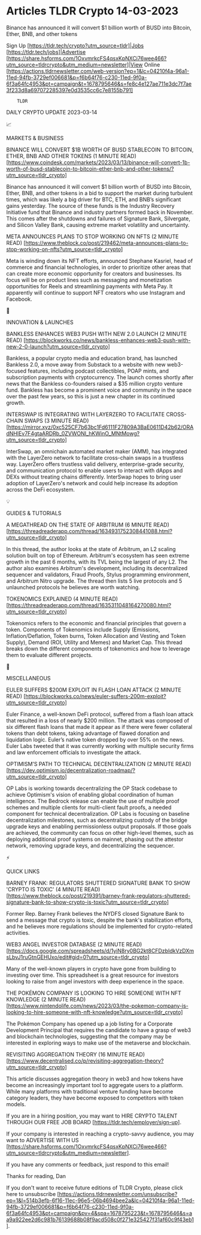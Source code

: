 # Articles TLDR Crypto 14-03-2023

Binance has announced it will convert $1 billion worth of BUSD into
Bitcoin, Ether, BNB, and other tokens  

Sign Up [https://tldr.tech/crypto?utm_source=tldr]|Jobs
[https://tldr.tech/jobs]|Advertise
[https://share.hsforms.com/1OxvmrkcFS4qsxKpNXCi76wee466?utm_source=tldrcrypto&utm_medium=newsletter]|View
Online
[https://actions.tldrnewsletter.com/web-version?ep=1&lc=04210f4a-96a1-11ed-94fb-3729ef006681&p=f6b64f76-c230-11ed-9f0a-6f3a64fc4953&pt=campaign&t=1678795646&s=fe8c4e127ae711e3dc7f7ae3f233d8a697072285397e0d3535cc6c7e8155b791]


		TLDR 

DAILY CRYPTO UPDATE 2023-03-14

📈 

MARKETS & BUSINESS

BINANCE WILL CONVERT $1B WORTH OF BUSD STABLECOIN TO BITCOIN, ETHER,
BNB AND OTHER TOKENS (1 MINUTE READ)
[https://www.coindesk.com/markets/2023/03/13/binance-will-convert-1b-worth-of-busd-stablecoin-to-bitcoin-ether-bnb-and-other-tokens/?utm_source=tldr_crypto]


Binance has announced it will convert $1 billion worth of BUSD into
Bitcoin, Ether, BNB, and other tokens in a bid to support the market
during turbulent times, which was likely a big driver for BTC, ETH,
and BNB’s significant gains yesterday. The source of these funds is
the Industry Recovery Initiative fund that Binance and industry
partners formed back in November. This comes after the shutdowns and
failures of Signature Bank, Silvergate, and Silicon Valley Bank,
causing extreme market volatility and uncertainty. 

META ANNOUNCES PLANS TO STOP WORKING ON NFTS (2 MINUTE READ)
[https://www.theblock.co/post/219462/meta-announces-plans-to-stop-working-on-nfts?utm_source=tldr_crypto]


Meta is winding down its NFT efforts, announced Stephane Kasriel, head
of commerce and financial technologies, in order to prioritize other
areas that can create more economic opportunity for creators and
businesses. Its focus will be on product lines such as messaging and
monetization opportunities for Reels and streamlining payments with
Meta Pay. It apparently will continue to support NFT creators who use
Instagram and Facebook. 

🚀 

INNOVATION & LAUNCHES

BANKLESS ENHANCES WEB3 PUSH WITH NEW 2.0 LAUNCH (2 MINUTE READ)
[https://blockworks.co/news/bankless-enhances-web3-push-with-new-2-0-launch?utm_source=tldr_crypto]


Bankless, a popular crypto media and education brand, has launched
Bankless 2.0, a move away from Substack to a website with new
web3-focused features, including podcast collectibles, POAP mints, and
subscription payments with cryptocurrency. The launch comes shortly
after news that the Bankless co-founders raised a $35 million crypto
venture fund. Bankless has become a prominent voice and community in
the space over the past few years, so this is just a new chapter in
its continued growth. 

INTERSWAP IS INTEGRATING WITH LAYERZERO TO FACILITATE CROSS-CHAIN
SWAPS (3 MINUTE READ)
[https://mirror.xyz/0xc525CF7b63bc1Fd6111F27809A3BaE0611D42b62/ORAdNHlEv7F4gtaARDRb_0ZVWONI_hKWinO_MNtMowg?utm_source=tldr_crypto]


InterSwap, an omnichain automated market maker (AMM), has integrated
with the LayerZero network to facilitate cross-chain swaps in a
trustless way. LayerZero offers trustless valid delivery,
enterprise-grade security, and communication protocol to enable users
to interact with dApps and DEXs without treating chains differently.
InterSwap hopes to bring user adoption of LayerZero's network and
could help increase its adoption across the DeFi ecosystem. 

💡 

GUIDES & TUTORIALS

A MEGATHREAD ON THE STATE OF ARBITRUM (6 MINUTE READ)
[https://threadreaderapp.com/thread/1634931752308441088.html?utm_source=tldr_crypto]


In this thread, the author looks at the state of Arbitrum, an L2
scaling solution built on top of Ethereum. Arbitrum's ecosystem has
seen extreme growth in the past 6 months, with its TVL being the
largest of any L2. The author also examines Arbitrum's development,
including its decentralized sequencer and validators, Fraud Proofs,
Stylus programming environment, and Arbitrum Nitro upgrade. The thread
then lists 5 live protocols and 5 unlaunched protocols he believes are
worth watching. 

TOKENOMICS EXPLAINED (4 MINUTE READ)
[https://threadreaderapp.com/thread/1635311048164270080.html?utm_source=tldr_crypto]


Tokenomics refers to the economic and financial principles that govern
a token. Components of Tokenomics include Supply (Emissions,
Inflation/Deflation, Token burns, Token Allocation and Vesting and
Token Supply), Demand (ROI, Utility and Memes) and Market Cap. This
thread breaks down the different components of tokenomics and how to
leverage them to evaluate different projects. 

🦄 

MISCELLANEOUS

EULER SUFFERS $200M EXPLOIT IN FLASH LOAN ATTACK (2 MINUTE READ)
[https://blockworks.co/news/euler-suffers-200m-exploit?utm_source=tldr_crypto]


Euler Finance, a well-known DeFi protocol, suffered from a flash loan
attack that resulted in a loss of nearly $200 million. The attack was
composed of six different flash loans that made it appear as if there
were fewer collateral tokens than debt tokens, taking advantage of
flawed donation and liquidation logic. Euler’s native token dropped
by over 55% on the news. Euler Labs tweeted that it was currently
working with multiple security firms and law enforcement officials to
investigate the attack. 

OPTIMISM’S PATH TO TECHNICAL DECENTRALIZATION (2 MINUTE READ)
[https://dev.optimism.io/decentralization-roadmap/?utm_source=tldr_crypto]


OP Labs is working towards decentralizing the OP Stack codebase to
achieve Optimism's vision of enabling global coordination of human
intelligence. The Bedrock release can enable the use of multiple proof
schemes and multiple clients for multi-client fault proofs, a needed
component for technical decentralization. OP Labs is focusing on
baseline decentralization milestones, such as decentralizing custody
of the bridge upgrade keys and enabling permissionless output
proposals. If those goals are achieved, the community can focus on
other high-level themes, such as deploying additional proof systems on
mainnet, phasing out the attestor network, removing upgrade keys, and
decentralizing the sequencer. 

⚡ 

QUICK LINKS

BARNEY FRANK: REGULATORS SHUTTERED SIGNATURE BANK TO SHOW 'CRYPTO IS
TOXIC' (4 MINUTE READ)
[https://www.theblock.co/post/219391/barney-frank-regulators-shuttered-signature-bank-to-show-crypto-is-toxic?utm_source=tldr_crypto]


Former Rep. Barney Frank believes the NYDFS closed Signature Bank to
send a message that crypto is toxic, despite the bank's stabilization
efforts, and he believes more regulations should be implemented for
crypto-related activities. 

WEB3 ANGEL INVESTOR DATABASE (2 MINUTE READ)
[https://docs.google.com/spreadsheets/d/1yiN8ry0BG2kt8CFDzbIdkVzDXmsLbvJ1ruGtnGEHUxo/edit#gid=0?utm_source=tldr_crypto]


Many of the well-known players in crypto have gone from building to
investing over time. This spreadsheet is a great resource for
investors looking to raise from angel investors with deep experience
in the space. 

THE POKÉMON COMPANY IS LOOKING TO HIRE SOMEONE WITH NFT KNOWLEDGE (2
MINUTE READ)
[https://www.nintendolife.com/news/2023/03/the-pokemon-company-is-looking-to-hire-someone-with-nft-knowledge?utm_source=tldr_crypto]


The Pokémon Company has opened up a job listing for a Corporate
Development Principal that requires the candidate to have a grasp of
web3 and blockchain technologies, suggesting that the company may be
interested in exploring ways to make use of the metaverse and
blockchain. 

REVISITING AGGREGATION THEORY (16 MINUTE READ)
[https://www.decentralised.co/p/revisiting-aggregation-theory?utm_source=tldr_crypto]


This article discusses aggregation theory in web3 and how tokens have
become an increasingly important tool to aggregate users to a
platform. While many platforms with traditional venture funding have
become category leaders, they have become exposed to competitors with
token models. 

If you are in a hiring position, you may want to HIRE CRYPTO TALENT
THROUGH OUR FREE JOB BOARD [https://tldr.tech/employer/sign-up]. 

If your company is interested in reaching a crypto-savvy audience, you
may want to ADVERTISE WITH US
[https://share.hsforms.com/1OxvmrkcFS4qsxKpNXCi76wee466?utm_source=tldrcrypto&utm_medium=newsletter].


If you have any comments or feedback, just respond to this email! 

Thanks for reading, 
Dan 

If you don't want to receive future editions of TLDR Crypto,
please click here to unsubscribe
[https://actions.tldrnewsletter.com/unsubscribe?ep=1&l=514b3efb-6f16-11ec-96e5-06b4694bee2a&lc=04210f4a-96a1-11ed-94fb-3729ef006681&p=f6b64f76-c230-11ed-9f0a-6f3a64fc4953&pt=campaign&pv=4&spa=1678795223&t=1678795646&s=aa9a922ee2d6c981b76139688b08f9acd508c0f271e325427f31af60c9f43eb1].


 